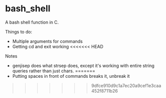 bash_shell
==========

A bash shell function in C.

Things to do:
* Multiple arguments for commands
* Getting cd and exit working
<<<<<<< HEAD


Notes
* genjisep does what strsep does, except it's working with entire string queries rather than just chars.
=======
* Putting spaces in front of commands breaks it, unbreak it
>>>>>>> 9dfce910d9c1a7ec20a9cef1e3caa452f8711b26
